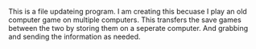 This is a file updateing program. 
I am creating this becuase I play an old computer game on multiple computers.
This transfers the save games between the two by storing them on a seperate computer. And grabbing and sending the information as needed. 
